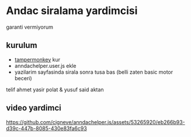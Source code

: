 # Andac siralama yardimcisi

garanti vermiyorum

## kurulum

- [tampermonkey](https://chromewebstore.google.com/detail/tampermonkey/dhdgffkkebhmkfjojejmpbldmpobfkfo?hl=tr) kur
- anndachelper.user.js ekle
- yazilarim sayfasinda sirala sonra tusa bas (belli zaten basic motor beceri)

telif ahmet yasir polat & yusuf said aktan

## video yardimci


https://github.com/cigneve/anndachelper.js/assets/53265920/eb266b93-d39c-447b-8085-430e83fa6c93

